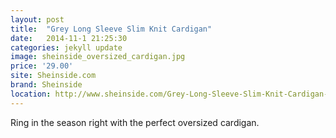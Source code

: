 ```yaml
---
layout: post
title:  "Grey Long Sleeve Slim Knit Cardigan"
date:   2014-11-1 21:25:30
categories: jekyll update
image: sheinside_oversized_cardigan.jpg
price: '29.00'
site: Sheinside.com
brand: Sheinside
location: http://www.sheinside.com/Grey-Long-Sleeve-Slim-Knit-Cardigan-p-181632-cat-1734.html
---
```

Ring in the season right with the perfect oversized cardigan.
